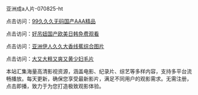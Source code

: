 亚洲成a人片-070825-ht

点击访问：<a href="https://heiliaoxwd5i8.pages.dev">99久久久无码国产AAA精品</a>

点击访问：<a href="https://heiliaowt0d7p.pages.dev">好吊妞国产欧美日韩免费观看</a>

点击访问：<a href="https://heiliaoga6s9v.pages.dev">亚洲伊人久久大香线蕉综合图片</a>

点击访问：<a href="https://heiliaoow5kzm.pages.dev">大又大粗又爽又黄少妇毛片</a>

本站汇集海量高清影视资源，涵盖电影、纪录片、综艺等多样内容，支持多平台流畅播放。每天更新，确保您享受最新影片，满足不同用户的观影需求。无需注册，点击即播，致力于为您打造极致观影体验。

<span style="display:none;">[Canonical link](https://github.com/hang20250708/hang12 ）</span>
